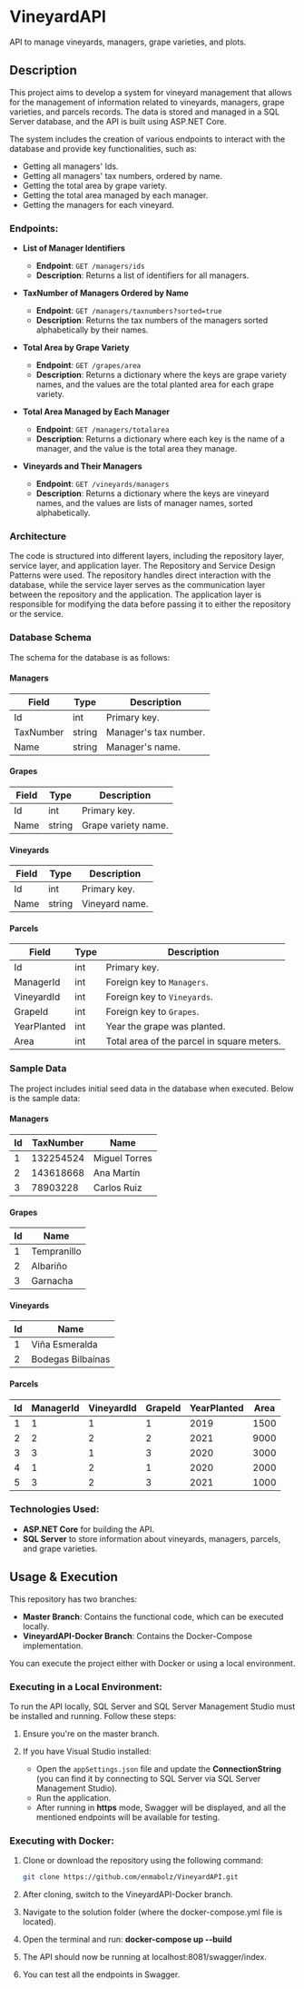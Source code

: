 # VineyardAPI

API to manage vineyards, managers, grape varieties, and plots.

## Description
This project aims to develop a system for vineyard management that allows for the management of information related to vineyards, managers, grape varieties, and parcels records. The data is stored and managed in a SQL Server database, and the API is built using ASP.NET Core.

The system includes the creation of various endpoints to interact with the database and provide key functionalities, such as:

- Getting all managers' Ids.
- Getting all managers' tax numbers, ordered by name.
- Getting the total area by grape variety.
- Getting the total area managed by each manager.
- Getting the managers for each vineyard.

### Endpoints:

- **List of Manager Identifiers**
  - **Endpoint**: `GET /managers/ids`
  - **Description**: Returns a list of identifiers for all managers.

- **TaxNumber of Managers Ordered by Name**
  - **Endpoint**: `GET /managers/taxnumbers?sorted=true`
  - **Description**: Returns the tax numbers of the managers sorted alphabetically by their names.

- **Total Area by Grape Variety**
  - **Endpoint**: `GET /grapes/area`
  - **Description**: Returns a dictionary where the keys are grape variety names, and the values are the total planted area for each grape variety.

- **Total Area Managed by Each Manager**
  - **Endpoint**: `GET /managers/totalarea`
  - **Description**: Returns a dictionary where each key is the name of a manager, and the value is the total area they manage.

- **Vineyards and Their Managers**
  - **Endpoint**: `GET /vineyards/managers`
  - **Description**: Returns a dictionary where the keys are vineyard names, and the values are lists of manager names, sorted alphabetically.

### Architecture
The code is structured into different layers, including the repository layer, service layer, and application layer. The Repository and Service Design Patterns were used. The repository handles direct interaction with the database, while the service layer serves as the communication layer between the repository and the application. The application layer is responsible for modifying the data before passing it to either the repository or the service.

### Database Schema
The schema for the database is as follows:

#### Managers
| Field      | Type    | Description                              |
|------------|---------|------------------------------------------|
| Id         | int     | Primary key.                             |
| TaxNumber  | string  | Manager's tax number.                    |
| Name       | string  | Manager's name.                          |

#### Grapes
| Field      | Type    | Description                              |
|------------|---------|------------------------------------------|
| Id         | int     | Primary key.                             |
| Name       | string  | Grape variety name.                      |

#### Vineyards
| Field      | Type    | Description                              |
|------------|---------|------------------------------------------|
| Id         | int     | Primary key.                             |
| Name       | string  | Vineyard name.                           |

#### Parcels
| Field      | Type    | Description                              |
|------------|---------|------------------------------------------|
| Id         | int     | Primary key.                             |
| ManagerId  | int     | Foreign key to `Managers`.               |
| VineyardId | int     | Foreign key to `Vineyards`.              |
| GrapeId    | int     | Foreign key to `Grapes`.                 |
| YearPlanted| int     | Year the grape was planted.              |
| Area       | int     | Total area of the parcel in square meters. |

### Sample Data
The project includes initial seed data in the database when executed. Below is the sample data:

#### Managers
| Id  | TaxNumber  | Name            |
|-----|------------|-----------------|
| 1   | 132254524  | Miguel Torres   |
| 2   | 143618668  | Ana Martín      |
| 3   | 78903228   | Carlos Ruiz     |

#### Grapes
| Id  | Name       |
|-----|------------|
| 1   | Tempranillo|
| 2   | Albariño   |
| 3   | Garnacha   |

#### Vineyards
| Id  | Name                    |
|-----|-------------------------|
| 1   | Viña Esmeralda          |
| 2   | Bodegas Bilbaínas       |

#### Parcels
| Id  | ManagerId | VineyardId | GrapeId | YearPlanted | Area  |
|-----|-----------|------------|---------|-------------|-------|
| 1   | 1         | 1          | 1       | 2019        | 1500  |
| 2   | 2         | 2          | 2       | 2021        | 9000  |
| 3   | 3         | 1          | 3       | 2020        | 3000  |
| 4   | 1         | 2          | 1       | 2020        | 2000  |
| 5   | 3         | 2          | 3       | 2021        | 1000  |

### Technologies Used:
- **ASP.NET Core** for building the API.
- **SQL Server** to store information about vineyards, managers, parcels, and grape varieties.

## Usage & Execution

This repository has two branches:

- **Master Branch**: Contains the functional code, which can be executed locally.
- **VineyardAPI-Docker Branch**: Contains the Docker-Compose implementation.

You can execute the project either with Docker or using a local environment. 

### Executing in a Local Environment:

To run the API locally, SQL Server and SQL Server Management Studio must be installed and running. Follow these steps:

1. Ensure you're on the master branch.
   
2. If you have Visual Studio installed:
   - Open the `appSettings.json` file and update the **ConnectionString** (you can find it by connecting to SQL Server via SQL Server Management Studio).
   - Run the application.
   - After running in **https** mode, Swagger will be displayed, and all the mentioned endpoints will be available for testing.

### Executing with Docker:

1. Clone or download the repository using the following command:
   ```bash
   git clone https://github.com/enmabolz/VineyardAPI.git
2. After cloning, switch to the VineyardAPI-Docker branch.

3. Navigate to the solution folder (where the docker-compose.yml file is located).

4. Open the terminal and run: **docker-compose up --build**
5. The API should now be running at localhost:8081/swagger/index.
6. You can test all the endpoints in Swagger.

